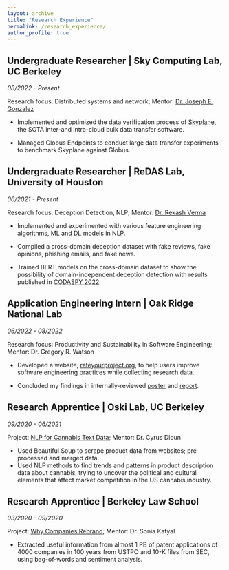 ```yaml
---
layout: archive
title: "Research Experience"
permalink: /research_experience/
author_profile: true
---
```


## Undergraduate Researcher | Sky Computing Lab, UC Berkeley
_08/2022 - Present_

Research focus: Distributed systems and network; Mentor: [Dr. Joseph E. Gonzalez](http://people.eecs.berkeley.edu/~jegonzal/)

- Implemented and optimized the data verification process of [Skyplane](https://skyplane.org/), the SOTA inter-and intra-cloud bulk data transfer software.

- Managed Globus Endpoints to conduct large data transfer experiments to benchmark Skyplane against Globus.

## Undergraduate Researcher | ReDAS Lab, University of Houston
_06/2021 - Present_

Research focus: Deception Detection, NLP; Mentor: [Dr. Rekash Verma](http://cs.uh.edu/~rmverma/)

- Implemented and experimented with various feature engineering algorithms, ML and DL models in NLP.

- Compiled a cross-domain deception dataset with fake reviews, fake opinions, phishing emails, and fake news.

- Trained BERT models on the cross-domain dataset to show the possibility of domain-independent deception detection with results published in [CODASPY 2022](https://dl.acm.org/doi/10.1145/3508398.3519358).

## Application Engineering Intern | Oak Ridge National Lab
_06/2022 - 08/2022_

Research focus: Productivity and Sustainability in Software Engineering; Mentor: Dr. Gregory R. Watson

- Developed a website, [rateyourproject.org](https://rateyourproject.org/), to help users improve software engineering practices while collecting research data.

- Concluded my findings in internally-reviewed [poster](https://drive.google.com/file/d/1UsETMKP-TNkK4i4IfygxFC4ElilItJqw/view?usp=sharing) and [report](https://drive.google.com/file/d/1jovph43gkaLYsOPq3QekxjTqZPwXHlh9/view?usp=sharing).

## Research Apprentice | Oski Lab, UC Berkeley
_09/2020 - 06/2021_

Project: [NLP for Cannabis Text Data](https://ds-discovery.github.io/Projects/Social%20Sciences/NLP%20for%20Cannabis%20Text%20Data/); Mentor: Dr. Cyrus Dioun

- Used Beautiful Soup to scrape product data from websites; pre-processed and merged data.
- Used NLP methods to find trends and patterns in product description data about cannabis, trying to uncover the
political and cultural elements that affect market competition in the US cannabis industry.

## Research Apprentice | Berkeley Law School
_03/2020 - 09/2020_

Project: [Why Companies Rebrand](https://ds-discovery.github.io/Projects/Industry_Economics/Empirical%20Examination%20of%20Corporate%20Rebranding%20and%20Trademarks/); Mentor: Dr. Sonia Katyal

- Extracted useful information from almost 1 PB of patent applications of 4000 companies in 100 years from USTPO and 10-K files from SEC, using bag-of-words and sentiment analysis.
